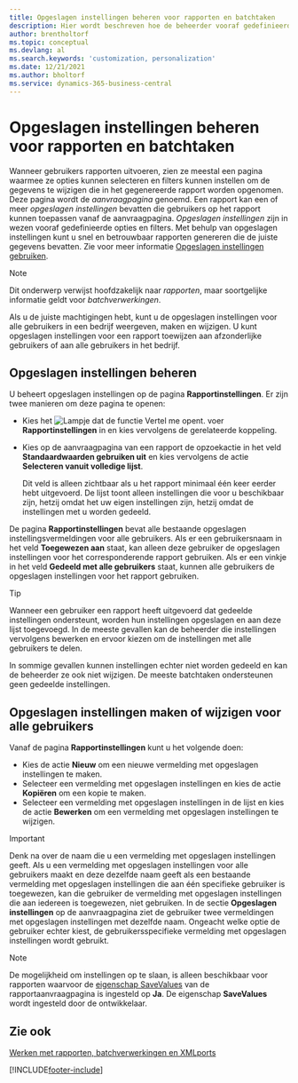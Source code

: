 ```yaml
---
title: Opgeslagen instellingen beheren voor rapporten en batchtaken
description: Hier wordt beschreven hoe de beheerder vooraf gedefinieerde opties en filters voor een rapport kan instellen en deze instellingen kan delen met een of alle gebruikers.
author: brentholtorf
ms.topic: conceptual
ms.devlang: al
ms.search.keywords: 'customization, personalization'
ms.date: 12/21/2021
ms.author: bholtorf
ms.service: dynamics-365-business-central
---
```

# Opgeslagen instellingen beheren voor rapporten en batchtaken

Wanneer gebruikers rapporten uitvoeren, zien ze meestal een pagina waarmee ze opties kunnen selecteren en filters kunnen instellen om de gegevens te wijzigen die in het gegenereerde rapport worden opgenomen. Deze pagina wordt de *aanvraagpagina* genoemd. Een rapport kan een of meer *opgeslagen instellingen* bevatten die gebruikers op het rapport kunnen toepassen vanaf de aanvraagpagina. *Opgeslagen instellingen* zijn in wezen vooraf gedefinieerde opties en filters. Met behulp van opgeslagen instellingen kunt u snel en betrouwbaar rapporten genereren die de juiste gegevens bevatten. Zie voor meer informatie [Opgeslagen instellingen gebruiken](ui-work-report.md#SavedSettings).

> [!NOTE]
> Dit onderwerp verwijst hoofdzakelijk naar *rapporten*, maar soortgelijke informatie geldt voor *batchverwerkingen*.

Als u de juiste machtigingen hebt, kunt u de opgeslagen instellingen voor alle gebruikers in een bedrijf weergeven, maken en wijzigen. U kunt opgeslagen instellingen voor een rapport toewijzen aan afzonderlijke gebruikers of aan alle gebruikers in het bedrijf.

## Opgeslagen instellingen beheren

U beheert opgeslagen instellingen op de pagina **Rapportinstellingen**. Er zijn twee manieren om deze pagina te openen:

- Kies het ![Lampje dat de functie Vertel me opent.](media/ui-search/search_small.png "Vertel me wat u wilt doen") voer **Rapportinstellingen** in en kies vervolgens de gerelateerde koppeling.
- Kies op de aanvraagpagina van een rapport de opzoekactie in het veld **Standaardwaarden gebruiken uit** en kies vervolgens de actie **Selecteren vanuit volledige lijst**.

    Dit veld is alleen zichtbaar als u het rapport minimaal één keer eerder hebt uitgevoerd. De lijst toont alleen instellingen die voor u beschikbaar zijn, hetzij omdat het uw eigen instellingen zijn, hetzij omdat de instellingen met u worden gedeeld.

De pagina **Rapportinstellingen** bevat alle bestaande opgeslagen instellingsvermeldingen voor alle gebruikers. Als er een gebruikersnaam in het veld **Toegewezen aan** staat, kan alleen deze gebruiker de opgeslagen instellingen voor het corresponderende rapport gebruiken. Als er een vinkje in het veld **Gedeeld met alle gebruikers** staat, kunnen alle gebruikers de opgeslagen instellingen voor het rapport gebruiken.  

> [!TIP]
> Wanneer een gebruiker een rapport heeft uitgevoerd dat gedeelde instellingen ondersteunt, worden hun instellingen opgeslagen en aan deze lijst toegevoegd. In de meeste gevallen kan de beheerder die instellingen vervolgens bewerken en ervoor kiezen om de instellingen met alle gebruikers te delen.
>
> In sommige gevallen kunnen instellingen echter niet worden gedeeld en kan de beheerder ze ook niet wijzigen. De meeste batchtaken ondersteunen geen gedeelde instellingen.  

## Opgeslagen instellingen maken of wijzigen voor alle gebruikers

Vanaf de pagina **Rapportinstellingen** kunt u het volgende doen:

- Kies de actie **Nieuw** om een nieuwe vermelding met opgeslagen instellingen te maken.
- Selecteer een vermelding met opgeslagen instellingen en kies de actie **Kopiëren** om een kopie te maken.
- Selecteer een vermelding met opgeslagen instellingen in de lijst en kies de actie **Bewerken** om een vermelding met opgeslagen instellingen te wijzigen.

> [!Important]
> Denk na over de naam die u een vermelding met opgeslagen instellingen geeft. Als u een vermelding met opgeslagen instellingen voor alle gebruikers maakt en deze dezelfde naam geeft als een bestaande vermelding met opgeslagen instellingen die aan één specifieke gebruiker is toegewezen, kan die gebruiker de vermelding met opgeslagen instellingen die aan iedereen is toegewezen, niet gebruiken.  In de sectie **Opgeslagen instellingen** op de aanvraagpagina ziet de gebruiker twee vermeldingen met opgeslagen instellingen met dezelfde naam. Ongeacht welke optie de gebruiker echter kiest, de gebruikersspecifieke vermelding met opgeslagen instellingen wordt gebruikt.

> [!NOTE]
> De mogelijkheid om instellingen op te slaan, is alleen beschikbaar voor rapporten waarvoor de [eigenschap SaveValues](/dynamics365/business-central/dev-itpro/developer/properties/devenv-savevalues-property) van de rapportaanvraagpagina is ingesteld op **Ja**. De eigenschap **SaveValues** wordt ingesteld door de ontwikkelaar.  

## Zie ook

[Werken met rapporten, batchverwerkingen en XMLports](ui-work-report.md)  


[!INCLUDE[footer-include](includes/footer-banner.md)]
